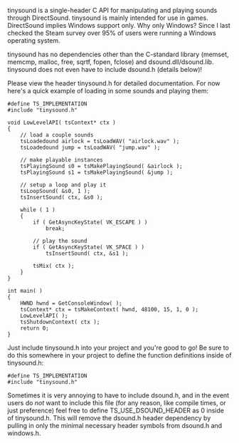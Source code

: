 tinysound is a single-header C API for manipulating and playing sounds through DirectSound. tinysound is mainly intended for use in games. DirectSound implies Windows support only. Why only Windows? Since I last checked the Steam survey over 95% of users were running a Windows operating system.

tinysound has no dependencies other than the C-standard library (memset, memcmp, malloc, free, sqrtf, fopen, fclose) and dsound.dll/dsound.lib. tinysound does not even have to include dsound.h (details below)!

Please view the header tinysound.h for detailed documentation. For now here's a quick example of loading in some sounds and playing them:

    #define TS_IMPLEMENTATION
    #include "tinysound.h"
    
    void LowLevelAPI( tsContext* ctx )
    {
        // load a couple sounds
        tsLoadedound airlock = tsLoadWAV( "airlock.wav" );
        tsLoadedound jump = tsLoadWAV( "jump.wav" );
    
        // make playable instances
        tsPlayingSound s0 = tsMakePlayingSound( &airlock );
        tsPlayingSound s1 = tsMakePlayingSound( &jump );
    
        // setup a loop and play it
        tsLoopSound( &s0, 1 );
        tsInsertSound( ctx, &s0 );
    
        while ( 1 )
        {
            if ( GetAsyncKeyState( VK_ESCAPE ) )
                break;
    
            // play the sound
            if ( GetAsyncKeyState( VK_SPACE ) )
                tsInsertSound( ctx, &s1 );
    
            tsMix( ctx );
        }
    }
    
    int main( )
    {
        HWND hwnd = GetConsoleWindow( );
        tsContext* ctx = tsMakeContext( hwnd, 48100, 15, 1, 0 );
        LowLevelAPI( );
        tsShutdownContext( ctx );
        return 0;
    }

Just include tinysound.h into your project and you're good to go! Be sure to do this somewhere in your project to define the function definitions inside of tinysound.h:

    #define TS_IMPLEMENTATION
    #include "tinysound.h"

Sometimes it is very annoying to have to include dsound.h, and in the event users do *not* want to include this file (for any reason, like compile times, or just preference) feel free to define TS_USE_DSOUND_HEADER as 0 inside of tinysound.h. This will remove the dsound.h header dependency by pulling in only the minimal necessary header symbols from dsound.h and windows.h.
